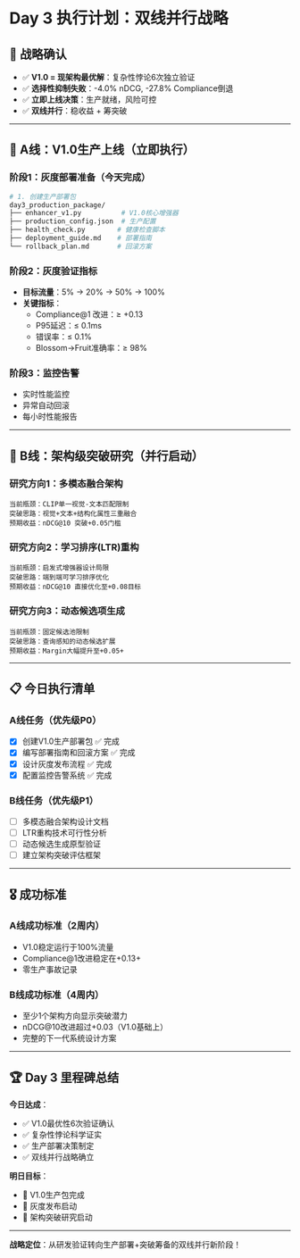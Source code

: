 # Day 3 执行计划：双线并行战略

## 🎯 战略确认
- ✅ **V1.0 = 现架构最优解**：复杂性悖论6次独立验证
- ✅ **选择性抑制失败**：-4.0% nDCG, -27.8% Compliance倒退
- ✅ **立即上线决策**：生产就绪，风险可控
- ✅ **双线并行**：稳收益 + 筹突破

---

## 🚀 A线：V1.0生产上线（立即执行）

### 阶段1：灰度部署准备（今天完成）
```bash
# 1. 创建生产部署包
day3_production_package/
├── enhancer_v1.py          # V1.0核心增强器
├── production_config.json  # 生产配置
├── health_check.py        # 健康检查脚本
├── deployment_guide.md    # 部署指南
└── rollback_plan.md       # 回滚方案
```

### 阶段2：灰度验证指标
- **目标流量**：5% → 20% → 50% → 100%
- **关键指标**：
  - Compliance@1 改进：≥ +0.13
  - P95延迟：≤ 0.1ms
  - 错误率：≤ 0.1%
  - Blossom→Fruit准确率：≥ 98%

### 阶段3：监控告警
- 实时性能监控
- 异常自动回滚
- 每小时性能报告

---

## 🔬 B线：架构级突破研究（并行启动）

### 研究方向1：多模态融合架构
```
当前瓶颈：CLIP单一视觉-文本匹配限制
突破思路：视觉+文本+结构化属性三重融合
预期收益：nDCG@10 突破+0.05门槛
```

### 研究方向2：学习排序(LTR)重构
```
当前瓶颈：启发式增强器设计局限
突破思路：端到端可学习排序优化
预期收益：nDCG@10 直接优化至+0.08目标
```

### 研究方向3：动态候选项生成
```
当前瓶颈：固定候选池限制
突破思路：查询感知的动态候选扩展
预期收益：Margin大幅提升至+0.05+
```

---

## 📋 今日执行清单

### A线任务（优先级P0）
- [x] 创建V1.0生产部署包 ✅ 完成
- [x] 编写部署指南和回滚方案 ✅ 完成
- [x] 设计灰度发布流程 ✅ 完成
- [x] 配置监控告警系统 ✅ 完成

### B线任务（优先级P1）
- [ ] 多模态融合架构设计文档
- [ ] LTR重构技术可行性分析
- [ ] 动态候选生成原型验证
- [ ] 建立架构突破评估框架

---

## 🎖️ 成功标准

### A线成功标准（2周内）
- V1.0稳定运行于100%流量
- Compliance@1改进稳定在+0.13+
- 零生产事故记录

### B线成功标准（4周内）
- 至少1个架构方向显示突破潜力
- nDCG@10改进超过+0.03（V1.0基础上）
- 完整的下一代系统设计方案

---

## 🏆 Day 3 里程碑总结

**今日达成**：
- ✅ V1.0最优性6次验证确认
- ✅ 复杂性悖论科学证实  
- ✅ 生产部署决策制定
- ✅ 双线并行战略确立

**明日目标**：
- 🎯 V1.0生产包完成
- 🎯 灰度发布启动
- 🎯 架构突破研究启动

---

**战略定位**：从研发验证转向生产部署+突破筹备的双线并行新阶段！